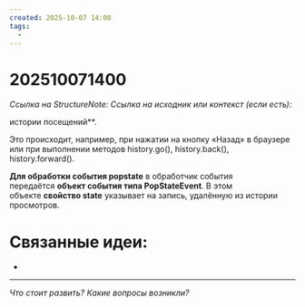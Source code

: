 ```yaml
---
created: 2025-10-07 14:00
tags:
  -
---
```

# 202510071400
*Ссылка на StructureNote:*
*Ссылка на исходник или контекст (если есть):* 

истории посещений**. 

Это происходит, например, при нажатии на кнопку «Назад» в браузере или при выполнении методов history.go(), history.back(), history.forward().

**Для обработки события popstate** в обработчик события передаётся **объект события типа PopStateEvent**. В этом объекте **свойство state** указывает на запись, удалённую из истории просмотров. 
# Связанные идеи:
* 
---

*Что стоит развить? Какие вопросы возникли?*